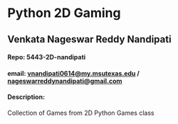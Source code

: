 # Python 2D Gaming

## Venkata Nageswar Reddy Nandipati

#### Repo: 5443-2D-nandipati
#### email: vnandipati0614@my.msutexas.edu / nageswarreddynandipati@gmail.com


#### Description:
Collection of Games from 2D Python Games class
